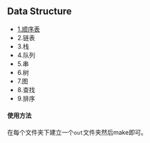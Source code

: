 ## Data Structure

- [1.顺序表](./1.SequenceList)
- 2.链表
- 3.栈
- 4.队列
- 5.串
- 6.树
- 7.图
- 8.查找
- 9.排序



#### 使用方法

在每个文件夹下建立一个`out`文件夹然后make即可。